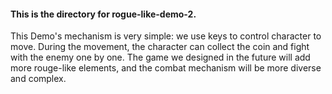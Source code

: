#### This is the directory for rogue-like-demo-2.

This Demo's mechanism is very simple: we use keys to control character to move. During the movement, the character can collect the coin and fight with the enemy one by one. The game we designed in the future will add more rouge-like elements, and the combat mechanism will be more diverse and complex. 